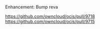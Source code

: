 Enhancement: Bump reva

https://github.com/owncloud/ocis/pull/9718
https://github.com/owncloud/ocis/pull/9715
